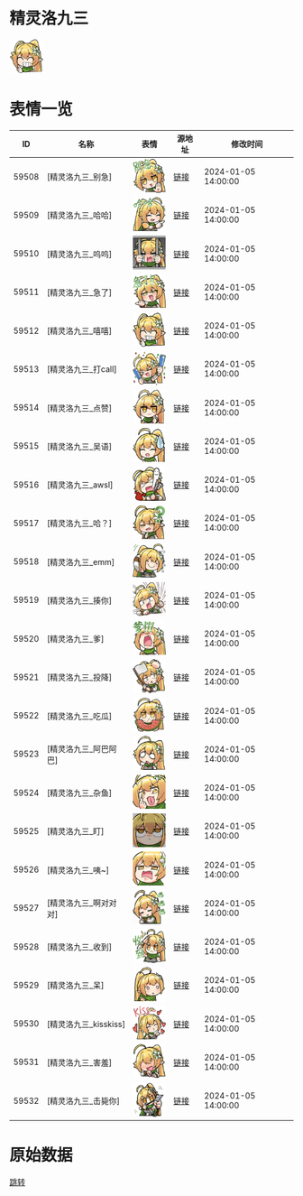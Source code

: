 # 精灵洛九三

<img src="./cover.png" height="60" alt="cover" />

# 表情一览

|ID|名称|表情|源地址|修改时间|
|----|----|----|----|----|
|59508|[精灵洛九三_别急]|<img src="./pic/059508_%5B精灵洛九三_别急%5D.png" height="60" alt="别急"/>|[链接](https://i0.hdslb.com/bfs/garb/c1ec847d1bfd8d24c26e3bc7430ae196c4f92dae.png)|2024-01-05 14:00:00|
|59509|[精灵洛九三_哈哈]|<img src="./pic/059509_%5B精灵洛九三_哈哈%5D.png" height="60" alt="哈哈"/>|[链接](https://i0.hdslb.com/bfs/garb/79276e382fcced3ab60131625e591f2d995b4ec3.png)|2024-01-05 14:00:00|
|59510|[精灵洛九三_呜呜]|<img src="./pic/059510_%5B精灵洛九三_呜呜%5D.png" height="60" alt="呜呜"/>|[链接](https://i0.hdslb.com/bfs/garb/56654dc575be0094527a4588d939427ed2303d4d.png)|2024-01-05 14:00:00|
|59511|[精灵洛九三_急了]|<img src="./pic/059511_%5B精灵洛九三_急了%5D.png" height="60" alt="急了"/>|[链接](https://i0.hdslb.com/bfs/garb/be73b8bbf3634587e0f0ddb79135adb7ebda62c7.png)|2024-01-05 14:00:00|
|59512|[精灵洛九三_嘻嘻]|<img src="./pic/059512_%5B精灵洛九三_嘻嘻%5D.png" height="60" alt="嘻嘻"/>|[链接](https://i0.hdslb.com/bfs/garb/edd7a8dd1d9626fa14a40906851b44ad952f9a9a.png)|2024-01-05 14:00:00|
|59513|[精灵洛九三_打call]|<img src="./pic/059513_%5B精灵洛九三_打call%5D.png" height="60" alt="打call"/>|[链接](https://i0.hdslb.com/bfs/garb/620694ab62577c4809ef6c3811c436f421951882.png)|2024-01-05 14:00:00|
|59514|[精灵洛九三_点赞]|<img src="./pic/059514_%5B精灵洛九三_点赞%5D.png" height="60" alt="点赞"/>|[链接](https://i0.hdslb.com/bfs/garb/40de255783e6265a6595d6f55ba3a9f27466300b.png)|2024-01-05 14:00:00|
|59515|[精灵洛九三_吴语]|<img src="./pic/059515_%5B精灵洛九三_吴语%5D.png" height="60" alt="吴语"/>|[链接](https://i0.hdslb.com/bfs/garb/334f8816bec50cf9ae0c438342bafed16807dcad.png)|2024-01-05 14:00:00|
|59516|[精灵洛九三_awsl]|<img src="./pic/059516_%5B精灵洛九三_awsl%5D.png" height="60" alt="awsl"/>|[链接](https://i0.hdslb.com/bfs/garb/26fc0d67b391f2975740f0e0fd7e00fbbf4a328e.png)|2024-01-05 14:00:00|
|59517|[精灵洛九三_哈？]|<img src="./pic/059517_%5B精灵洛九三_哈？%5D.png" height="60" alt="哈？"/>|[链接](https://i0.hdslb.com/bfs/garb/53847566cf8fee7b4177fab0da0953f34529db8a.png)|2024-01-05 14:00:00|
|59518|[精灵洛九三_emm]|<img src="./pic/059518_%5B精灵洛九三_emm%5D.png" height="60" alt="emm"/>|[链接](https://i0.hdslb.com/bfs/garb/474264fbccef618af451cf281afcfbef50615f42.png)|2024-01-05 14:00:00|
|59519|[精灵洛九三_揍你]|<img src="./pic/059519_%5B精灵洛九三_揍你%5D.png" height="60" alt="揍你"/>|[链接](https://i0.hdslb.com/bfs/garb/1157b35389f5c72ed75fb61b678d7ab589afba94.png)|2024-01-05 14:00:00|
|59520|[精灵洛九三_爹]|<img src="./pic/059520_%5B精灵洛九三_爹%5D.png" height="60" alt="爹"/>|[链接](https://i0.hdslb.com/bfs/garb/34e63b6569fe9203a5e11f26b55263b3c4c0413e.png)|2024-01-05 14:00:00|
|59521|[精灵洛九三_投降]|<img src="./pic/059521_%5B精灵洛九三_投降%5D.png" height="60" alt="投降"/>|[链接](https://i0.hdslb.com/bfs/garb/df97b87eae383f03983c8999d5b46d5e6ca861a7.png)|2024-01-05 14:00:00|
|59522|[精灵洛九三_吃瓜]|<img src="./pic/059522_%5B精灵洛九三_吃瓜%5D.png" height="60" alt="吃瓜"/>|[链接](https://i0.hdslb.com/bfs/garb/0703da9234f3960c7ceb40a43302253aabe11d8f.png)|2024-01-05 14:00:00|
|59523|[精灵洛九三_阿巴阿巴]|<img src="./pic/059523_%5B精灵洛九三_阿巴阿巴%5D.png" height="60" alt="阿巴阿巴"/>|[链接](https://i0.hdslb.com/bfs/garb/75274ae24249d38c9ea16481ef138cc68b8a679e.png)|2024-01-05 14:00:00|
|59524|[精灵洛九三_杂鱼]|<img src="./pic/059524_%5B精灵洛九三_杂鱼%5D.png" height="60" alt="杂鱼"/>|[链接](https://i0.hdslb.com/bfs/garb/f7ccbd6cb0ce1be489d51bf46fc5ad1aaeb66b8e.png)|2024-01-05 14:00:00|
|59525|[精灵洛九三_盯]|<img src="./pic/059525_%5B精灵洛九三_盯%5D.png" height="60" alt="盯"/>|[链接](https://i0.hdslb.com/bfs/garb/a1660095d076fccaedd5dda9e18ef129864cfe0b.png)|2024-01-05 14:00:00|
|59526|[精灵洛九三_咦~]|<img src="./pic/059526_%5B精灵洛九三_咦~%5D.png" height="60" alt="咦~"/>|[链接](https://i0.hdslb.com/bfs/garb/e0214079f151d1591a660a36f35a8f529c7545f4.png)|2024-01-05 14:00:00|
|59527|[精灵洛九三_啊对对对]|<img src="./pic/059527_%5B精灵洛九三_啊对对对%5D.png" height="60" alt="啊对对对"/>|[链接](https://i0.hdslb.com/bfs/garb/de1ec46671f673480b4a3d8c749642d5dce5de39.png)|2024-01-05 14:00:00|
|59528|[精灵洛九三_收到]|<img src="./pic/059528_%5B精灵洛九三_收到%5D.png" height="60" alt="收到"/>|[链接](https://i0.hdslb.com/bfs/garb/b89d4c6fa18393b41fc3526311425eb36197f38b.png)|2024-01-05 14:00:00|
|59529|[精灵洛九三_呆]|<img src="./pic/059529_%5B精灵洛九三_呆%5D.png" height="60" alt="呆"/>|[链接](https://i0.hdslb.com/bfs/garb/819d29d37e37a3050c381a19c9f870ada02d097b.png)|2024-01-05 14:00:00|
|59530|[精灵洛九三_kisskiss]|<img src="./pic/059530_%5B精灵洛九三_kisskiss%5D.png" height="60" alt="kisskiss"/>|[链接](https://i0.hdslb.com/bfs/garb/1e1e5e40b02b2be6f17e0851d983f7bf7d784e24.png)|2024-01-05 14:00:00|
|59531|[精灵洛九三_害羞]|<img src="./pic/059531_%5B精灵洛九三_害羞%5D.png" height="60" alt="害羞"/>|[链接](https://i0.hdslb.com/bfs/garb/d5a57e36d342aa0d27e3c7a6bf078331117a4594.png)|2024-01-05 14:00:00|
|59532|[精灵洛九三_击毙你]|<img src="./pic/059532_%5B精灵洛九三_击毙你%5D.png" height="60" alt="击毙你"/>|[链接](https://i0.hdslb.com/bfs/garb/989e631a1d701a2559a7b773ff90511d0a933990.png)|2024-01-05 14:00:00|

# 原始数据

[跳转](./raw.json)

